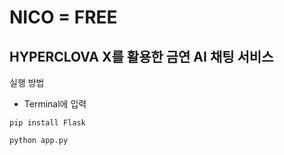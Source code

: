 # NICO = FREE

## HYPERCLOVA X를 활용한 금연 AI 채팅 서비스

실행 방법
- Terminal에 입력
```
pip install Flask

python app.py
```
